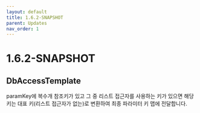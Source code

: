 ```yaml
---
layout: default
title: 1.6.2-SNAPSHOT
parent: Updates
nav_order: 1
---
```


# 1.6.2-SNAPSHOT

## DbAccessTemplate
paramKey에 복수개 참조키가 있고 그 중 리스트 접근자를 사용하는 키가 있으면 해당 키는 대표 키(리스트 접근자가 없는)로 변환하여 최종 파라미터 키 맵에 전달합니다.

